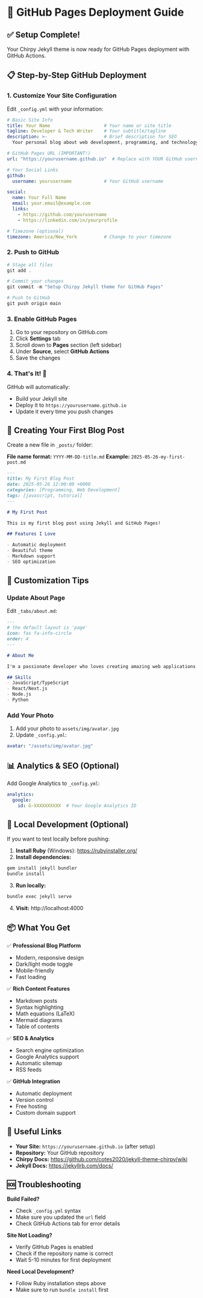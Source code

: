 # 🚀 GitHub Pages Deployment Guide

## ✅ Setup Complete!
Your Chirpy Jekyll theme is now ready for GitHub Pages deployment with GitHub Actions.

## 📋 Step-by-Step GitHub Deployment

### 1. **Customize Your Site Configuration**

Edit `_config.yml` with your information:

```yaml
# Basic Site Info
title: Your Name                    # Your name or site title
tagline: Developer & Tech Writer    # Your subtitle/tagline
description: >-                     # Brief description for SEO
  Your personal blog about web development, programming, and technology.

# GitHub Pages URL (IMPORTANT!)
url: "https://yourusername.github.io"  # Replace with YOUR GitHub username

# Your Social Links
github:
  username: yourusername            # Your GitHub username

social:
  name: Your Full Name
  email: your.email@example.com
  links:
    - https://github.com/yourusername
    - https://linkedin.com/in/yourprofile

# Timezone (optional)
timezone: America/New_York          # Change to your timezone
```

### 2. **Push to GitHub**

```powershell
# Stage all files
git add .

# Commit your changes
git commit -m "Setup Chirpy Jekyll theme for GitHub Pages"

# Push to GitHub
git push origin main
```

### 3. **Enable GitHub Pages**

1. Go to your repository on GitHub.com
2. Click **Settings** tab
3. Scroll down to **Pages** section (left sidebar)
4. Under **Source**, select **GitHub Actions**
5. Save the changes

### 4. **That's It!** 🎉

GitHub will automatically:
- Build your Jekyll site
- Deploy it to `https://yourusername.github.io`
- Update it every time you push changes

## 📝 Creating Your First Blog Post

Create a new file in `_posts/` folder:

**File name format:** `YYYY-MM-DD-title.md`
**Example:** `2025-05-26-my-first-post.md`

```markdown
---
title: My First Blog Post
date: 2025-05-26 12:00:00 +0000
categories: [Programming, Web Development]
tags: [javascript, tutorial]
---

# My First Post

This is my first blog post using Jekyll and GitHub Pages!

## Features I Love

- Automatic deployment
- Beautiful theme
- Markdown support
- SEO optimization

```

## 🎨 Customization Tips

### Update About Page
Edit `_tabs/about.md`:

```markdown
---
# the default layout is 'page'
icon: fas fa-info-circle
order: 4
---

# About Me

I'm a passionate developer who loves creating amazing web applications...

## Skills
- JavaScript/TypeScript
- React/Next.js
- Node.js
- Python
```

### Add Your Photo
1. Add your photo to `assets/img/avatar.jpg`
2. Update `_config.yml`:
```yaml
avatar: "/assets/img/avatar.jpg"
```

## 📊 Analytics & SEO (Optional)

Add Google Analytics to `_config.yml`:
```yaml
analytics:
  google:
    id: G-XXXXXXXXXX  # Your Google Analytics ID
```

## 🔧 Local Development (Optional)

If you want to test locally before pushing:

1. **Install Ruby** (Windows): https://rubyinstaller.org/
2. **Install dependencies:**
```powershell
gem install jekyll bundler
bundle install
```
3. **Run locally:**
```powershell
bundle exec jekyll serve
```
4. **Visit:** http://localhost:4000

## 📦 What You Get

✅ **Professional Blog Platform**
- Modern, responsive design
- Dark/light mode toggle
- Mobile-friendly
- Fast loading

✅ **Rich Content Features**
- Markdown posts
- Syntax highlighting
- Math equations (LaTeX)
- Mermaid diagrams
- Table of contents

✅ **SEO & Analytics**
- Search engine optimization
- Google Analytics support
- Automatic sitemap
- RSS feeds

✅ **GitHub Integration**
- Automatic deployment
- Version control
- Free hosting
- Custom domain support

## 🔗 Useful Links

- **Your Site:** `https://yourusername.github.io` (after setup)
- **Repository:** Your GitHub repository
- **Chirpy Docs:** https://github.com/cotes2020/jekyll-theme-chirpy/wiki
- **Jekyll Docs:** https://jekyllrb.com/docs/

## 🆘 Troubleshooting

**Build Failed?**
- Check `_config.yml` syntax
- Make sure you updated the `url` field
- Check GitHub Actions tab for error details

**Site Not Loading?**
- Verify GitHub Pages is enabled
- Check if the repository name is correct
- Wait 5-10 minutes for first deployment

**Need Local Development?**
- Follow Ruby installation steps above
- Make sure to run `bundle install` first
